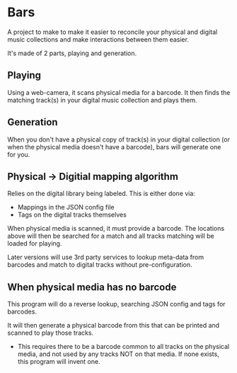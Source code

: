 # Bars

A project to make to make it easier to reconcile your physical and digital music collections and make interactions between them easier.

It's made of 2 parts, playing and generation.

## Playing

Using a web-camera, it scans physical media for a barcode.
It then finds the matching track(s) in your digital music collection and plays them.

## Generation

When you don't have a physical copy of track(s) in your digital collection (or when the physical media doesn't have a barcode), bars will generate one for you.

## Physical -> Digitial mapping algorithm

Relies on the digital library being labeled.
This is either done via:

* Mappings in the JSON config file
* Tags on the digital tracks themselves

When physical media is scanned, it must provide a barcode. The locations above will then be searched for a match and all tracks matching will be loaded for playing.

Later versions will use 3rd party services to lookup meta-data from barcodes and match to digital tracks without pre-configuration.

## When physical media has no barcode

This program will do a reverse lookup, searching JSON config and tags for barcodes.

It will then generate a physical barcode from this that can be printed and scanned to play those tracks.

* This requires there to be a barcode common to all tracks on the physical media, and not used by any tracks NOT on that media. If none exists, this program will invent one.
